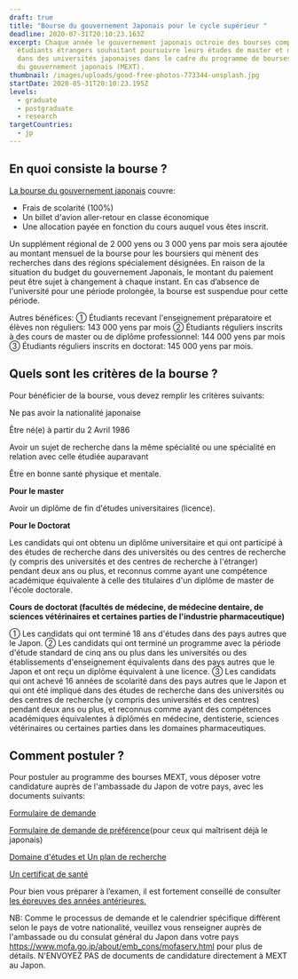 ```yaml
---
draft: true
title: "Bourse du gouvernement Japonais pour le cycle supérieur "
deadline: 2020-07-31T20:10:23.163Z
excerpt: Chaque année le gouvernement japonais octroie des bourses complètes aux
  étudiants étrangers souhaitant poursuivre leurs études de master et doctorat
  dans des universités japonaises dans le cadre du programme de bourses d’études
  du gouvernement japonais (MEXT).
thumbnail: /images/uploads/good-free-photos-773344-unsplash.jpg
startDate: 2020-05-31T20:10:23.195Z
levels:
  - graduate
  - postgraduate
  - research
targetCountries:
  - jp
---
```

## En quoi consiste la bourse ?

[La bourse du gouvernement japonais](https://www.studyinjapan.go.jp/en/links/) couvre:

* Frais de scolarité (100%)
* Un billet d'avion aller-retour en classe économique
* Une allocation payée en fonction du cours auquel vous êtes inscrit.

Un supplément régional de 2 000 yens ou 3 000 yens par mois sera ajoutée au montant mensuel de la bourse pour les boursiers qui mènent des recherches dans des régions spécialement désignées. En raison de la situation du budget du gouvernement  Japonais, le montant du paiement peut être sujet à changement à chaque instant. En cas d’absence de l'université pour une période prolongée, la bourse est suspendue pour cette période.

Autres bénéfices:  ① Étudiants recevant l'enseignement préparatoire et élèves non réguliers: 143 000 yens par mois
② Étudiants réguliers inscrits à des cours de master ou de diplôme professionnel: 144 000 yens par mois
③ Étudiants réguliers inscrits en doctorat: 145 000 yens par mois.

## Quels sont les critères de la bourse ?

Pour bénéficier de la bourse, vous devez remplir les critères suivants:

Ne pas avoir la nationalité japonaise

Être né(e) à partir du 2 Avril 1986

Avoir un sujet de recherche dans la même spécialité ou une spécialité en relation avec celle étudiée auparavant 

Être en bonne santé physique et mentale.

**Pour le master**

Avoir un diplôme de fin d'études universitaires (licence).

**Pour le Doctorat** 

Les candidats qui ont obtenu un diplôme universitaire et qui ont participé à des études de recherche dans des universités ou des centres de recherche (y compris des universités et des centres de recherche à l'étranger) pendant deux ans ou plus, et reconnus comme ayant une compétence académique équivalente à celle des titulaires d'un diplôme de master de l'école doctorale.

**Cours de doctorat (facultés de médecine, de médecine dentaire, de sciences vétérinaires et certaines parties de l'industrie pharmaceutique)**

① Les candidats qui ont terminé 18 ans d'études dans des pays autres que le Japon. ② Les candidats qui ont terminé un programme avec la période d'étude standard de cinq ans ou plus dans les universités ou des établissements d'enseignement équivalents dans des pays autres que le Japon et ont reçu un diplôme équivalent à une licence.
③ Les candidats qui ont achevé 16 années de scolarité dans des pays autres que le Japon et qui ont été
impliqué dans des études de recherche dans des universités ou des centres de recherche (y compris des universités et des centres) pendant deux ans ou plus, et reconnus comme ayant des compétences académiques équivalentes à diplômés en médecine, dentisterie, sciences vétérinaires ou certaines parties dans les domaines pharmaceutiques.

## Comment postuler ?

Pour postuler au programme des bourses MEXT, vous déposer votre candidature auprès de l'ambassade du Japon de votre pays, avec les documents suivants:

[Formulaire de demande](https://www.studyinjapan.go.jp/en/assets/xlsx/2021_Application_Research.xlsx)

[Formulaire de demande de préférence](https://www.studyinjapan.go.jp/en/assets/pdf/app/research/2021_Placement_Research.pdf)(pour ceux qui maîtrisent déjà le japonais)

[Domaine d'études et Un plan de recherche](https://www.studyinjapan.go.jp/en/assets/pdf/app/research/2021_FieldStudy_Research.docx)

[Un certificat de santé ](https://www.studyinjapan.go.jp/en/assets/pdf/app/undergraduate/2021_HealthCertificate.pdf)[](https://www.studyinjapan.go.jp/en/assets/pdf/app/undergraduate/2021_HealthCertificate.pdf)

Pour bien vous préparer à l’examen, il est fortement conseillé de consulter [les épreuves des années antérieures.](https://www.studyinjapan.go.jp/en/planning/scholarship/application/examination/index.html)

NB: Comme le processus de demande et le calendrier spécifique diffèrent selon le pays de votre nationalité, veuillez vous renseigner auprès de l'ambassade ou du consulat général du Japon dans votre pays <https://www.mofa.go.jp/about/emb_cons/mofaserv.html> pour plus de détails. N'ENVOYEZ PAS de documents de candidature directement à MEXT au Japon.